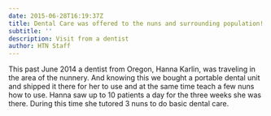 ```yaml
---
date: 2015-06-28T16:19:37Z
title: Dental Care was offered to the nuns and surrounding population!
subtitle: ''
description: Visit from a dentist
author: HTN Staff
---
```


This past June 2014 a dentist from Oregon, Hanna Karlin, was traveling in the area of the nunnery. And knowing this we bought a portable dental unit and shipped it there for her to use and at the same time teach a few nuns how to use. Hanna saw up to 10 patients a day for the three weeks she was there. During this time she tutored 3 nuns to do basic dental care.
